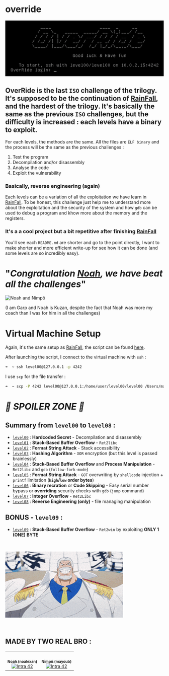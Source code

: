 # override

![OverRide](assets/OverRide.png)

## OverRide is the last `ISO` challenge of the trilogy. It's supposed to be the continuation of [RainFall](https://github.com/nimpoo/rainfall), and the hardest of the trilogy. It's basically the same as the previous `ISO` challenges, but the difficulty is increased : each levels have a binary to exploit.

For each levels, the methods are the same. All the files are `ELF binary` and the process will be the same as the previous challenges :
1. Test the program
1. Decompilation and/or disassembly
3. Analyse the code
4. Exploit the vulnerability

### Basically, reverse engineering (again)

Each levels can be a variation of all the exploitation we have learn in [RainFall](https://github.com/nimpoo/rainfall). To be honest, this challenge just help me to understand more about the exploitation and the security of the system and how `gdb` can be used to debug a program and khow more about the memory and the registers.

### It's a a cool project but a bit repetitive after finishing [RainFall](https://github.com/nimpoo/rainfall)

You'll see each `README.md` are shorter and go to the point directly, I want to make shorter and more efficient write-up for see how it can be done (and some levels are so incredibly easy).

# "_Congratulation **[Noah](https://github.com/noalexan)**, we have beat all the challenges_"

![Noah and Nimpô](assets/NoahNimpô.png)

(I am Garp and Noah is Kuzan, despite the fact that Noah was more my coach than I was for him in all the challenges)

# Virtual Machine Setup

Again, it's the same setup as [RainFall](https://github.com/nimpoo/rainfall), the script can be found [here](assets/run.sh).

After launching the script, I connect to the virtual machine with `ssh` :

```sh
➜  ~ ssh level00@127.0.0.1 -p 4242
```

I use `scp` for the file transfer :

```sh
➜  ~ scp -P 4242 level00@127.0.0.1:/home/user/level00/level00 /Users/mayoub/Desktop
```

# _🚨 SPOILER ZONE 🚨_

## Summary from `level00` to `level08` :

- [`level00`](level00/README.md) : **Hardcoded Secret** - Decompilation and disassembly
- [`level01`](level01/README.md) : **Stack-Based Buffer Overflow** - `Ret2libc`
- [`level02`](level02/README.md) : **Format String Attack** - Stack accessibility
- [`level03`](level03/README.md) : **Hashing Algorithm** - `XOR` encryption (but this level is passed brainlessly)
- [`level04`](level04/README.md) : **Stack-Based Buffer Overflow** and **Process Manipulation** - `Ret2libc` and `gdb` (`follow-fork-mode`)
- [`level05`](level05/README.md) : **Format String Attack** - `GOT` overwriting by `shellcode` injection + `printf` limitation (**`high`/`low` order bytes**)
- [`level06`](level06/README.md) : **Binary recration** or **Code Skipping** - Easy serial number bypass or **overriding** security checks with `gdb` (`jump` command)
- [`level07`](level07/README.md) : **Integer Overflow** - `Ret2Libc`
- [`level08`](level08/README.md) : **Reverse Engineering (only)** - file managing manipulation

## BONUS - `level09` :

- [`level09`](level09/README.md) : **Stack-Based Buffer Overflow** - `Ret2win` by exploiting **ONLY 1 (ONE) BYTE**

<br />

![Monkey D. Garp](assets/Garp.gif)

<br />

## MADE BY TWO REAL BRO :

<table>
  <tr>
    <td align="center"><a href="https://github.com/noalexan/"><img src="https://avatars.githubusercontent.com/u/102285721?v=4" width="100px;" alt=""/><br /><sub><b>Noah (noalexan)</b></sub></a><br /><a href="https://profile.intra.42.fr/users/noalexan" title="Intra 42"><img src="https://img.shields.io/badge/Nice-FFFFFF?style=plastic&logo=42&logoColor=000000" alt="Intra 42"/></a></td>
    <td align="center"><a href="https://github.com/nimpoo/"><img src="https://avatars.githubusercontent.com/u/91483405?v=4" width="100px;" alt=""/><br /><sub><b>Nimpô (mayoub)</b></sub></a><br /><a href="https://profile.intra.42.fr/users/mayoub" title="Intra 42"><img src="https://img.shields.io/badge/Nice-FFFFFF?style=plastic&logo=42&logoColor=000000" alt="Intra 42"/></a></td>
  </tr>
</table>
